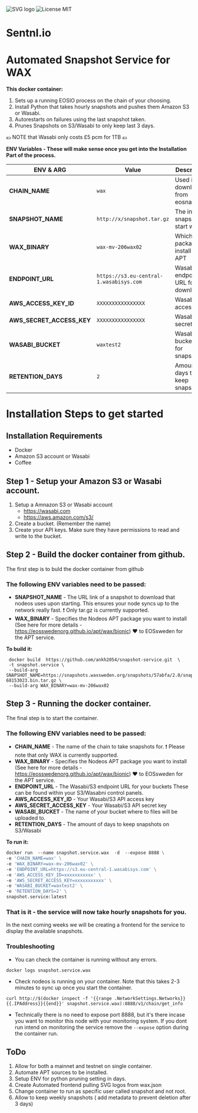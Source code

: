 
![SVG logo](https://www.sentnl.io/sentnl.svg)
          ![License MIT](https://img.shields.io/badge/license-MIT-blue.svg)

# Sentnl.io  








# Automated Snapshot Service for WAX

**This docker container:**

1. Sets up a running EOSIO process on the chain of your choosing.
2. Install Python that takes hourly snapshots and pushes them Amazon S3 or Wasabi.
3. Autorestarts on failures using the last snapshot taken.
4. Prunes Snapshots on S3/Wasabi to only keep last 3 days.

:pound: NOTE that Wasabi only costs £5 pcm for 1TB :pound:

**ENV Variables - These will make sense once you get into the Installation Part of the process.**

|ENV & ARG                 |Value                          |Description                                   |
|--------------------------|---------------------------------------|--------------------------------------|
|**CHAIN_NAME**            |`wax`                                  | Used in P2P download from eosnation  |
|**SNAPSHOT_NAME**         |`http://x/snapshot.tar.gz`             | The initial snapshot to start with   |
|**WAX_BINARY**            |`wax-mv-206wax02`                      | Which package to install from APT    |
|**ENDPOINT_URL**          |`https://s3.eu-central-1.wasabisys.com`| Wasabi/S3 endpoint URL for downloads |
|**AWS_ACCESS_KEY_ID**     |`XXXXXXXXXXXXXXXX`                     | Wasabi/S3 access key        		  |
|**AWS_SECRET_ACCESS_KEY** |`XXXXXXXXXXXXXXXX`                     | Wasabi/S3 secret key 				  |
|**WASABI_BUCKET**         |`waxtest2`                             | Wasabi/S3 bucketname for snapshots   |
|**RETENTION_DAYS**        |`2`                                    | Amount of days to keep snapshots     |



# Installation Steps to get started

## Installation Requirements

- Docker 
- Amazon S3 account or Wasabi
- Coffee

## Step 1 - Setup your Amazon S3 or Wasabi account.


1. Setup a Amnazon S3 or Wasabi account
	* https://wasabi.com
	* https://aws.amazon.com/s3/
2. Create a bucket. (Remember the name)
3. Create your API keys. Make sure they have permissions to read and write to the bucket.

## Step 2 - Build the docker container from github.

The first step is to buld the docker container from github 

### The following ENV variables need to be passed:

- **SNAPSHOT_NAME** - The URL link of a snapshot to download that nodeos uses upon starting. This ensures your node syncs up to the network really fast. :exclamation: Only tar.gz is currently supported.
- **WAX_BINARY** - Specifies the Nodeos APT package you want to install (See here for more details - https://eosswedenorg.github.io/apt/wax/bionic) :heart: to EOSsweden for the APT service. 

**To build it:**
     
	 docker build  https://github.com/ankh2054/snapshot-service.git  \
	 -t snapshot.service \
	 --build-arg SNAPSHOT_NAME=https://snapshots.waxsweden.org/snapshots/57abfa/2.0/snapshot-68153023.bin.tar.gz \
	 --build-arg WAX_BINARY=wax-mv-206wax02 



## Step 3 - Running the docker container.

The final step is to start the container. 

### The following ENV variables need to be passed:

- **CHAIN_NAME** - The name of the chain to take snapshots for. :exclamation: Please note that only WAX is currently supported.
- **WAX_BINARY** - Specifies the Nodeos APT package you want to install (See here for more details - https://eosswedenorg.github.io/apt/wax/bionic) :heart: to EOSsweden for the APT service. 
- **ENDPOINT_URL** - The Wasabi/S3 endpoint URL for your buckets These can be found within your S3/Wasabni control panels.
- **AWS_ACCESS_KEY_ID** - Your Wasabi/S3 API access key 
- **AWS_SECRET_ACCESS_KEY** - Your Wasabi/S3 API secret key 
- **WASABI_BUCKET** - The name of your bucket where to files will be uploaded to.
- **RETENTION_DAYS**  - The amount of days to keep snapshots on S3/Wasabi

**To run it:**

```Dockerfile
docker run  --name snapshot.service.wax  -d  --expose 8888 \
-e 'CHAIN_NAME=wax' \
-e 'WAX_BINARY=wax-mv-206wax02' \
-e 'ENDPOINT_URL=https://s3.eu-central-1.wasabisys.com' \
-e 'AWS_ACCESS_KEY_ID=xxxxxxxxxxx' \
-e 'AWS_SECRET_ACCESS_KEY=xxxxxxxxxxx' \
-e 'WASABI_BUCKET=waxtest2' \
-e 'RETENTION_DAYS=2' \
snapshot.service:latest
```

### That is it - the service will now take hourly snapshots for you.

In the next coming weeks we will be creating a frontend for the service to display the available snapshots.

### Troubleshooting 

* You can check the container is running without any errors. 

```docker logs snapshot.service.wax```


* Check nodeos is running on your container. Note that this takes 2-3 minutes to sync up once you start the container.

```curl http://$(docker inspect -f '{{range .NetworkSettings.Networks}}{{.IPAddress}}{{end}}' snapshot.service.wax):8888/v1/chain/get_info```

* Technically there is no need to expose port 8888, but it's there incase you want to monitor this node with your monitoring system. If you dont run intend on monitoring the service remove the `--expose` option during the container run. 

## ToDo

1. Allow for both a mainnet and testnet on single container.
2. Automate APT sources to be installed.
3. Setup ENV for python pruning setting in days.
4. Create Automated frontend pulling SVG logos from wax.json
5. Change container to run as specific user called snapshot and not root.
6. Allow to keep weekly snapshots ( add metadata to prevent deletion after 3 days)